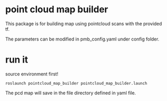 # point cloud map builder
This package is for building map using pointcloud scans with the provided tf.

The parameters can be modified in pmb_config.yaml under config folder.

# run it

source environment first!

``roslaunch pointcloud_map_builder pointcloud_map_builder.launch``

The pcd map will save in the file directory defined in yaml file.
